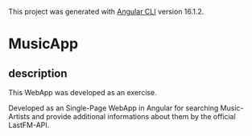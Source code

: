 This project was generated with [Angular CLI](https://github.com/angular/angular-cli) version 16.1.2.

# MusicApp

## description
This WebApp was developed as an exercise.

Developed as an Single-Page WebApp in Angular for searching Music-Artists 
and provide additional informations about them 
by the official LastFM-API.
